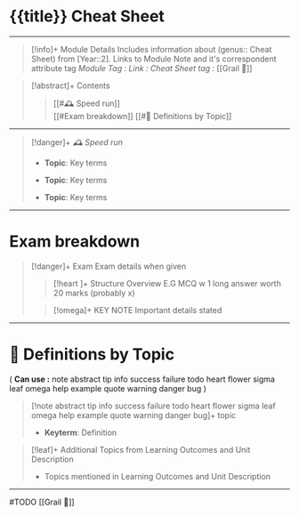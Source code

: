# {{title}} Cheat Sheet
---
> [!info]+ Module Details
> Includes information about (genus:: Cheat Sheet) from [Year::2]. Links to Module Note and it's correspondent attribute tag 
> *Module Tag :* 
> *Link :* 
> *Cheat Sheet tag :* [[Grail 🩷]]
> 


> [!abstract]+ Contents
> 
> > [[#🕰️ Speed run]]  
> > [[#Exam breakdown]]
> > [[#🧠 Definitions by Topic]]

---

> [!danger]+ _🕰️ Speed run_
> 
> - **Topic**: Key terms 
>  
> - **Topic**: Key terms
> 
> - **Topic**: Key terms

---
# Exam breakdown

> [!danger]+ Exam
> Exam details when given
> 
> 
> > [!heart ]+ Structure Overview
> > E.G MCQ w 1 long answer worth 20 marks (probably x)
> 
> > [!omega]+ KEY NOTE
> > Important details stated

---
# 🧠 Definitions by Topic

( **Can use :** note abstract tip info success failure todo heart flower sigma leaf omega help example quote warning danger bug )

> [!note abstract tip info success failure todo heart flower sigma leaf omega help example quote warning danger bug]+ topic
> - **Keyterm**: Definition


> [!leaf]+ Additional Topics from Learning Outcomes and Unit Description
> - Topics mentioned in Learning Outcomes and Unit Description

---
#TODO
[[Grail 🩷]]

